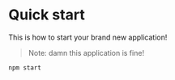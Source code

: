 # Quick start

This is how to start your brand new application!

> Note: damn this application is fine!

```bash
npm start
```
